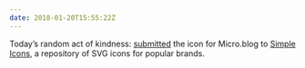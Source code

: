 ```yaml
---
date: 2018-01-20T15:55:22Z
---
```

Today’s random act of kindness: [submitted](https://github.com/simple-icons/simple-icons/pull/745) the icon for Micro.blog to [Simple Icons](https://simpleicons.org), a repository of SVG icons for popular brands.
